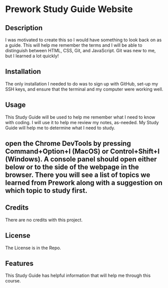 # Prework Study Guide Website 

## Description

I was motivated to create this so I would have something to look back on as a guide.  This will help me remember the terms and I will be able to distinguish between HTML, CSS, Git, and JavaScript.  Git was new to me, but I learned a lot quickly!

## Installation

The only installation I needed to do was to sign up with GitHub, set-up my SSH keys, and ensure that the terminal and my computer were working well.

## Usage

This Study Guide will be used to help me remember what I need to know with coding.  I will use it to help me review my notes, as-needed.  My Study Guide will help me to determine what I need to study.    

## open the Chrome DevTools by pressing Command+Option+I (MacOS) or Control+Shift+I (Windows).  A console panel should open either below or to the side of the webpage in the browser.  There you will see a list of topics we learned from Prework along with a suggestion on which topic to study first.

## Credits

There are no credits with this project.

## License

The License is in the Repo.

## Features

This Study Guide has helpful information that will help me through this course.

